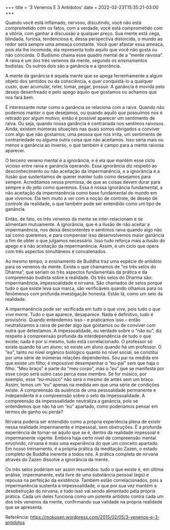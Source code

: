 +++
title = '3 Venenos E 3 Antídotos'
date = 2022-02-23T15:35:21-03:00
+++

Quando você está inflamado, nervoso, discutindo, você não está comprometido com os fatos, com a verdade, você está comprometido com a vitória, com ganhar a discussão a qualquer preço. Sua mente está cega, blindada, furiosa, tendenciosa e, dessa perspectiva distorcida, o mundo ao redor será sempre uma ameaça constante. Você quer afastar essa ameaça, pois ela lhe incomoda, ela representa tudo aquilo que você não gosta ou não concorda. O Budismo chama esse quadro mental de a “mente raivosa”. A raiva é um dos três venenos da mente, segundo os ensinamentos budistas. Os outros dois são a ganância e a ignorância.

A mente da ganância é aquela mente que se apega ferrenhamente a algum objeto dos sentidos ou da consciência, e quer conquistá-lo a qualquer custo, quer acumular, reter, tomar, pegar, possuir. A ganância é movida pelo desejo desenfreado e pelo apego àquilo que gostamos ou achamos que nos fará bem.

É interessante notar como a ganância se relaciona com a raiva. Quando não podemos manter o que desejamos, ou quando aquilo que possuímos nos é retirado por algum motivo, então é possível aparecer um sentimento de raiva. Ou seja, quando nossa ganância é contrariada nos sentimos raivosos. Ainda, existem inúmeras situações nas quais somos obrigados a conviver com algo que não gostamos; uma pessoa que nos irrita, um sentimento de contrariedade ou alguma outra coisa que não aceitamos. Isso seria mais ou menos a ganância ao inverso, o que também é campo para a mente raivosa aparecer.

O terceiro veneno mental é a ignorância, e é ela que mantém esse ciclo vicioso entre raiva e ganância operando. Essa ignorância diz respeito ao desconhecimento ou não aceitação da impermanência, e a ignorância é a ilusão que sustentamos de querer manter tudo como desejamos para sempre. Acreditamos nessa premissa, de que as coisas devem durar para sempre e do jeito como queremos. Essa é nossa ignorância fundamental, a não aceitação da impermanência como base fundamental do mundo em que vivemos. Ela tem muito a ver com a noção de controle, de desejo de controle da realidade, o que também pode ser entendido como um tipo de ganância.

Então, de fato, os três venenos da mente se inter-relacionam e se alimentam mutuamente. A ignorância, que é a ilusão de não aceitar a impermanência, nos deixa descontentes e sentimos raiva quando algo não sai como queremos, e para compensar isso desenvolvemos maior ganância a fim de obter o que julgamos necessário. Isso tudo reforça mais a ilusão do apego e a não aceitação da impermanência. Assim, é um ciclo que opera com três aspectos simultâneos e concatenados.

Ao mesmo tempo, o ensinamento de Buddha traz uma espécie de antídoto para os venenos da mente. Existe o que chamamos de “os três selos do Dharma”, que seriam os três aspectos fundamentais da prática e da compreensão budista sobre a realidade. Os três selos do Dharma são: impermanência, impessoalidade e nirvana. São chamados de selos porque tudo o que existe leva sua marca, são verificáveis quando olhamos para os fenômenos com profunda investigação honesta. Estão lá, como um selo da realidade.

A impermanência pode ser verificada em tudo o que vive, pois tudo o que vive morre. Tudo o que aparece, desaparece. Nada é definitivo, tudo é provisório. Quando entendemos isso – e praticamos isso – então neutralizamos a raiva de perder algo que gostamos ou de conviver com outra que detestamos. A impessoalidade, ou verdade sobre o “não eu”, diz respeito à compreensão profunda da interdependência de tudo o que existe; nada é por si mesmo, tudo está correlacionado. O professor só existe quando há um aluno; só existe um aluno quando há um professor. O “eu”, tanto no nível orgânico biológico quanto no nível social, se constitui por uma série de inúmeras relações dependentes. Sou pai na medida em que existe um filho; é impossível desempenhar o “eu-pai” sem que haja o filho. “Meu braço” é parte do “meu corpo”, mas o “eu” que se manifesta por esse corpo será outro caso perca esse membro. Se for músico, por exemplo, esse “eu-músico” não será o mesmo de antes sem um braço. Assim, temos um “eu” apenas na medida em que uma série de condições existe. A compreensão da ausência de uma pessoalidade permanente e independente é a compreensão sobre o selo da impessoalidade. A compreensão da impessoalidade neutraliza a ganância, pois se entendemos que não há um “eu” apartado, como poderíamos pensar em termos de ganho ou perda?

Nirvana poderia ser entendido como a própria experiência plena de existir nessa realidade impermanente e impessoal, sem obstruções. É a profunda experiência de tornar-se aquilo que se é, dentro da realidade impessoal e impermanente vigente. Embora haja certo nível de compreensão mental envolvido, nirvana é mais uma experiência do que um conceito apartado. Em nosso treinamento, é a própria prática da meditação Zazen, o estado completo de Buddha inerente a todos nós. A prática completa de nirvana através do Zazen dissolve a ignorância da mente.

Os três selos poderiam ser assim resumidos: tudo o que existe é, em última análise, impermanente, está livre de uma substância pessoal (ego) e repousa na perfeição da existência. Também estão correlacionados, pois a impermanência sustenta a impessoalidade, o que por sua vez mantém a desobstrução do nirvana, e tudo isso vai sendo alimentado pela própria prática. Cada um deles funciona como um potente antídoto contra cada um dos três venenos da mente, confirmando sua validade na própria realidade que se apresenta.

Referência: 
<a href="https://mokusen.wordpress.com/2015/02/05/3-venenos-e-3-antidotos" target="_blank">
    https://mokusen.wordpress.com/2015/02/05/3-venenos-e-3-antidotos
</a>